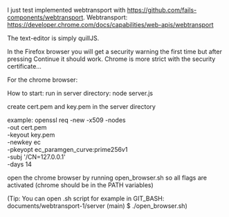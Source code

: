 I just test implemented webtransport with https://github.com/fails-components/webtransport.
Webtransport: https://developer.chrome.com/docs/capabilities/web-apis/webtransport

The text-editor is simply quillJS.

In the Firefox browser you will get a security warning the first time but after pressing Continue it should work. Chrome is more strict with the security certificate...

For the chrome browser:

How to start: run in server directory: node server.js

create cert.pem and key.pem in the server directory

example: openssl req -new -x509 -nodes \
    -out cert.pem \
    -keyout key.pem \
    -newkey ec \
    -pkeyopt ec_paramgen_curve:prime256v1 \
    -subj '/CN=127.0.0.1' \
    -days 14
    
open the chrome browser by running open_browser.sh so all flags are activated (chrome should be in the PATH variables)

(Tip: You can open .sh script for example in GIT_BASH: documents/webtransport-1/server (main) $ ./open_browser.sh)
